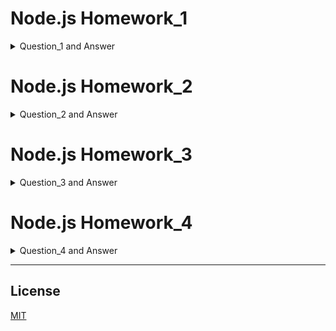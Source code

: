 # Node.js Homework_1

<details close>
<summary> Question_1 and Answer</summary> </br>

Hepimizin Matematik derslerinden bildiği üzere Dairenin Alanı = π x r2 şeklinde hesaplanır. Node.JS Javascript çalışma ortamında yarıçap değerini konsoldan parametre olarak girerek alanı bulmaya çalışacağız.
Konsol çıktısı: Yarıçapı (Yarıçap) olan dairenin alanı: (Alan) şeklinde olmalıdır.

```javascript
const arguments = process.argv;
arguments[2]*=1;

function zone(r){
    pi = 3;
    return pi*(r**2)
}
zone = zone(arguments[2]);

console.log("Yarıçapı",arguments[2], "olan dairenin alanı :" , zone);

```

![](https://github.com/MehmetMaytahan/Kodluyoruz_NodeJs_Repo/blob/main/question_1.png)

</details>

# Node.js Homework_2

<details close>
<summary> Question_2 and Answer </summary> </br>

Blog oluşturmaya hazır mısınız? Konsol ekranında postlarımızı sıralayalım, sonrasında yeni bir post oluşturalım ve yeni post ile birlikte postlarımızı tekrar sıralayalım.

```js
const posts = [
  { title: "Post One", body: "This is post one" },
  { title: "Post Two", body: "This is post two" },
  { title: "Post Three", body: "This is post three" }
];

const listPosts = () => {
  posts.map(p => {
    console.log(p.title);
  });
};

const addPost = (newPost, callback) => {
  posts.push(newPost);
  callback();
};

addPost({ title: "Post Four", body: "This is post four" }, listPosts);


```

![](https://github.com/MehmetMaytahan/Kodluyoruz_NodeJs_Repo/blob/main/question_2.png)

</details>

# Node.js Homework_3

<details close>

  <summary>Question_3 and Answer</summary>
  
  1. Daire alan : circleArea ve daire çevre : circleCircumference fonksiyonları içeren ve consola sonuçları
  yazdıran circle.js dosyası oluşturunuz.
  2. Module.exports yöntemi ile fonksiyonları oluştururken export ediniz.
  3. require ve object destructing kullanarak index.js dosyasında yarıçap (r) 5 olacak şekilde ekran çıktısını alınız.

  ```js
  // circle.js
  
  const circleArea = r => {
    return Math.PI *r* r;
  };

  const circleCircumference = r => {
    return 2 *Math.PI* r;
  };

  module.exports = {
    circleArea,
    circleCircumference
  };

  ```

  ```js
  // index.js
  
  const { circleArea, circleCircumference } = require("./circleModule/circle");

  console.log(`Circle area: ${circleArea(5)}`);
  console.log(`Circle Circumference: ${circleCircumference(5)}`);
  ```

  ![](https://github.com/MehmetMaytahan/Kodluyoruz_NodeJs_Repo/blob/main/question_3.png)


</details>

# Node.js Homework_4

<details close>
  <summary>Question_4 and Answer</summary>

```js
import { readFile, writeFile, rm } from "fs";

const file = "employees.json";
const data = `{"name": "Employee 1 Name", "salary": 2000}`;
const updateData = `{"name": "Employee 2 Name", "salary": 5000}`;
const format = "utf-8";

// DOSYA YAZMA
const _writeFile = () => {
  writeFile(file, data, format, err => {
    if (err) throw err;
    console.log("Dosya yazma islemi basarili: ", JSON.parse(data));
  });
};

// DOSYA OKUMA
const _readFile = () => {
  readFile(file, format, (err, data) => {
    if (err) throw err;
    console.log("Dosya okuma islemi basarili: ", JSON.parse(data));
  });
};

// DOSYA GUNCELLEME
const _updateFile = () => {
  writeFile(file, updateData, format, err => {
    if (err) throw err;
    console.log("Dosya guncelleme islemi basarili: ", JSON.parse(updateData));
  });
};

// DOSYA SILME
const _deleteFile = () => {
  rm(file, { recursive: true }, err => {
    if (err) throw err;
    console.log("Dosya silme islemi basarili: ", "employees.json");
  });
};

const operations = [_writeFile, _readFile, _updateFile, _deleteFile];
operations.map(operation => operation());
```

![](https://github.com/MehmetMaytahan/Kodluyoruz_NodeJs_Repo/blob/main/question_4.png)

</details>



***

## License

[MIT](https://choosealicense.com/licenses/mit/)
